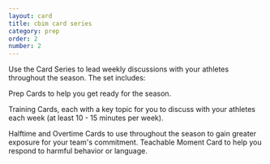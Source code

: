 ```yaml
---
layout: card
title: cbim card series
category: prep
order: 2
number: 2
---
```


Use the Card Series to lead weekly discussions with your athletes throughout the season. The set includes:

Prep Cards to help you get ready for the season.

Training Cards, each with a key topic for you to discuss with your athletes each week (at least 10 - 15 minutes per week).

Halftime and Overtime Cards to use throughout the season to gain greater exposure for your team's commitment. Teachable Moment Card to help you respond to harmful behavior or language.